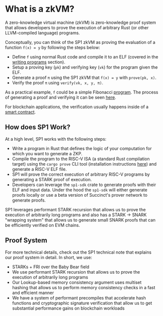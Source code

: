 # What is a zkVM?

A zero-knowledge virtual machine (zkVM) is zero-knowledge proof system that allows developers to prove the execution of arbitrary Rust (or other LLVM-compiled language) programs.

Conceptually, you can think of the SP1 zkVM as proving the evaluation of a function `f(x) = y` by following the steps below:

- Define `f` using normal Rust code and compile it to an ELF (covered in the [writing programs](./writing-programs/setup.md) section).
- Setup a proving key (`pk`) and verifying key (`vk`) for the program given the ELF.
- Generate a proof `π` using the SP1 zkVM that `f(x) = y` with `prove(pk, x)`.
- Verify the proof `π` using `verify(vk, x, y, π)`.

As a practical example, `f` could be a simple Fibonacci [program](https://github.com/succinctlabs/sp1/blob/main/examples/fibonacci/program/src/main.rs). The process of generating a proof and verifying it can be seen [here](https://github.com/succinctlabs/sp1/blob/main/examples/fibonacci/script/src/main.rs).

For blockchain applications, the verification usually happens inside of a [smart contract](https://github.com/succinctlabs/sp1-project-template/blob/main/contracts/src/Fibonacci.sol).

## How does SP1 Work?

At a high level, SP1 works with the following steps:

* Write a program in Rust that defines the logic of your computation for which you want to generate a ZKP.
* Compile the program to the RISC-V ISA (a standard Rust compilation target) using the `cargo prove` CLI tool (installation instructions [here](./getting-started/install.md)) and generate a RISC-V ELF file.
* SP1 will prove the correct execution of arbitrary RISC-V programs by generating a STARK proof of execution.
* Developers can leverage the `sp1-sdk` crate to generate proofs with their ELF and input data. Under the hood the `sp1-sdk` will either generate proofs locally or use a beta version of Succinct's prover network to generate proofs.

SP1 leverages performant STARK recursion that allows us to prove the execution of arbitrarily long programs and also has a STARK -> SNARK "wrapping system" that allows us to generate small SNARK proofs that can be efficiently verified on EVM chains.

## Proof System 

For more technical details, check out the SP1 technical note that explains our proof system in detail. In short, we use:

* STARKs + FRI over the Baby Bear field
* We use performant STARK recursion that allows us to prove the execution of arbitrarily long programs
* Our Lookup-based memory consistency argument uses multiset hashing that allows us to perform memory consistency checks in a fast and efficient manner
* We have a system of performant precompiles that accelerate hash functions and cryptographic signature verification that allow us to get substantial performance gains on blockchain workloads


